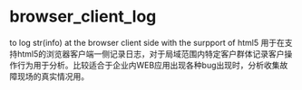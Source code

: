# browser_client_log
 to log str(info) at the browser client side with the surpport of html5
用于在支持html5的浏览器客户端一侧记录日志，对于局域范围内特定客户群体记录客户操作行为用于分析。比较适合于企业内WEB应用出现各种bug出现时，分析收集故障现场的真实情况用。
